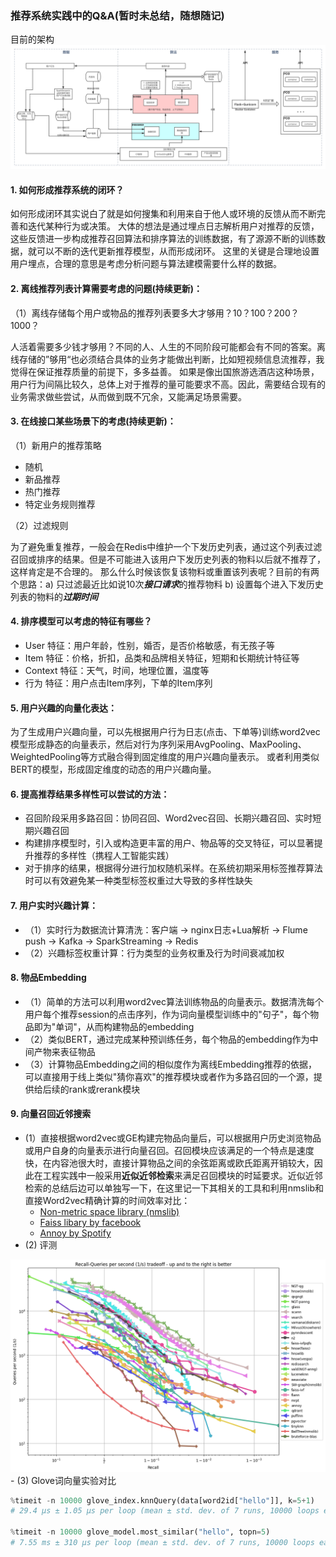 ### 推荐系统实践中的Q&A(暂时未总结，随想随记)
目前的架构
<img src=./assets/architect.png>
#### 1. 如何形成推荐系统的闭环？
如何形成闭环其实说白了就是如何搜集和利用来自于他人或环境的反馈从而不断完善和迭代某种行为或决策。
大体的想法是通过埋点日志解析用户对推荐的反馈，这些反馈进一步构成推荐召回算法和排序算法的训练数据，有了源源不断的训练数据，就可以不断的迭代更新推荐模型，从而形成闭环。
这里的关键是合理地设置用户埋点，合理的意思是考虑分析问题与算法建模需要什么样的数据。

#### 2. 离线推荐列表计算需要考虑的问题(持续更新)：
 （1）离线存储每个用户或物品的推荐列表要多大才够用？10？100？200？1000？
 
 人活着需要多少钱才够用？不同的人、人生的不同阶段可能都会有不同的答案。离线存储的”够用“也必须结合具体的业务才能做出判断，比如短视频信息流推荐，我觉得在保证推荐质量的前提下，多多益善。
 如果是像出国旅游选酒店这种场景，用户行为间隔比较久，总体上对于推荐的量可能要求不高。因此，需要结合现有的业务需求做些尝试，从而做到既不冗余，又能满足场景需要。
 
#### 3. 在线接口某些场景下的考虑(持续更新)：
 （1）新用户的推荐策略
  - 随机
  - 新品推荐
  - 热门推荐
  - 特定业务规则推荐
 
 （2）过滤规则
   
  为了避免重复推荐，一般会在Redis中维护一个下发历史列表，通过这个列表过滤召回或排序的结果。但是不可能进入该用户下发历史列表的物料以后就不推荐了，这样肯定是不合理的。
  那么什么时候该恢复该物料或重置该列表呢？目前的有两个思路：a) 只过滤最近比如说10次***接口请求***的推荐物料 b) 设置每个进入下发历史列表的物料的***过期时间***
  
#### 4. 排序模型可以考虑的特征有哪些？
 - User 特征：用户年龄，性别，婚否，是否价格敏感，有无孩子等
 - Item 特征：价格，折扣，品类和品牌相关特征，短期和长期统计特征等
 - Context 特征：天气，时间，地理位置，温度等
 - 行为 特征：用户点击Item序列，下单的Item序列
 
#### 5. 用户兴趣的向量化表达：

为了生成用户兴趣向量，可以先根据用户行为日志(点击、下单等)训练word2vec模型形成静态的向量表示，然后对行为序列采用AvgPooling、MaxPooling、WeightedPooling等方式融合得到固定维度的用户兴趣向量表示。
或者利用类似BERT的模型，形成固定维度的动态的用户兴趣向量。

#### 6. 提高推荐结果多样性可以尝试的方法：
 - 召回阶段采用多路召回：协同召回、Word2vec召回、长期兴趣召回、实时短期兴趣召回
 - 构建排序模型时，引入或构造更丰富的用户、物品等的交叉特征，可以显著提升推荐的多样性（携程人工智能实践）
 - 对于排序的结果，根据得分进行加权随机采样。在系统初期采用标签推荐算法时可以有效避免某一种类型标签权重过大导致的多样性缺失
 
#### 7. 用户实时兴趣计算：
 - （1）实时行为数据流计算清洗：客户端 -> nginx日志+Lua解析 -> Flume push -> Kafka -> SparkStreaming -> Redis
 - （2）兴趣标签权重计算：行为类型的业务权重及行为时间衰减加权
 
#### 8. 物品Embedding
 - （1）简单的方法可以利用word2vec算法训练物品的向量表示。数据清洗每个用户每个推荐session的点击序列，作为词向量模型训练中的"句子"，每个物品即为"单词"，从而构建物品的embedding
 - （2）类似BERT，通过完成某种预训练任务，每个物品的embedding作为中间产物来表征物品
 - （3）计算物品Embedding之间的相似度作为离线Embedding推荐的依据，可以直接用于线上类似"猜你喜欢"的推荐模块或者作为多路召回的一个源，提供给后续的rank或rerank模块
 
#### 9. 向量召回近邻搜索
 - (1）直接根据word2vec或GE构建完物品向量后，可以根据用户历史浏览物品或用户自身的向量表示进行向量召回。召回模块应该满足的一个特点是速度快，在内容池很大时，直接计算物品之间的余弦距离或欧氏距离开销较大，因此在工程实践中一般采用**近似近邻检索**来满足召回模块的时延要求。近似近邻检索的总结后边可以单独写一下，在这里记一下其相关的工具和利用nmslib和直接Word2vec精确计算的时间效率对比：
    - [Non-metric space library (nmslib)](https://github.com/nmslib/nmslib)
    - [Faiss libary by facebook](https://github.com/facebookresearch/faiss)
    - [Annoy by Spotify](https://github.com/spotify/annoy)
 - (2) 评测
 <img src="https://github.com/erikbern/ann-benchmarks/raw/master/results/glove-100-angular.png">
 - (3) Glove词向量实验对比
 
   ```python
   %timeit -n 10000 glove_index.knnQuery(data[word2id["hello"]], k=5+1)
   # 29.4 µs ± 1.05 µs per loop (mean ± std. dev. of 7 runs, 10000 loops each)

   %timeit -n 10000 glove_model.most_similar("hello", topn=5)
   # 7.55 ms ± 310 µs per loop (mean ± std. dev. of 7 runs, 10000 loops each)
   ```
